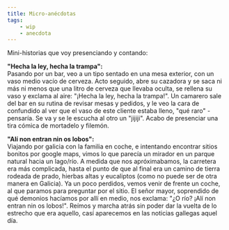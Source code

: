 ```yaml
---
title: Micro-anécdotas
tags: 
    - wip
    - anecdota
---
```

Mini-historias que voy presenciando y contando:  


**"Hecha la ley, hecha la trampa":**   
Pasando por un bar, veo a un tipo sentado en una mesa exterior, con un vaso medio vacío de cerveza. Acto seguido, abre su cazadora y se saca ni más ni menos que una litro  de cerveza que llevaba oculta, se rellena su vaso y exclama al aire: "¡Hecha la ley, hecha la trampa!". Un camarero sale del bar en su rutina de revisar mesas y pedidos, y le veo la cara de confundido al ver que el vaso de este cliente estaba lleno, "qué raro" -pensaría. Se va y se le escucha al otro un "jijiji". Acabo de presenciar una tira cómica de mortadelo y filemón.   


**"Alí non entran nin os lobos":**   
Viajando por galicia con la familia en coche, e intentando encontrar sitios bonitos por google maps, vimos lo que parecía un mirador en un parque natural hacia un lago/río. A medida que nos apróximabamos, la carretera era más complicada, hasta el punto de que al final era un camino de tierra rodeada de prado, hierbas altas y eucaliptos (como no puede ser de otra manera en Galicia). Ya un poco perdidos, vemos venir de frente un coche, al que paramos para preguntar por el sitio. El señor mayor, soprendido de qué demonios hacíamos por allí en medio, nos exclama: "¿O río? ¡Alí non entran nin os lobos!". Reímos y marcha atrás sin poder dar la vuelta de lo estrecho que era aquello, casí aparecemos en las noticias gallegas aquel día.
